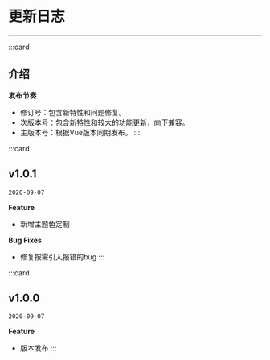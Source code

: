 # 更新日志

----
:::card
## 介绍
**发布节奏**

- 修订号：包含新特性和问题修复。
- 次版本号：包含新特性和较大的功能更新，向下兼容。
- 主版本号：根据Vue版本同期发布。
:::

:::card
## v1.0.1

`2020-09-07`

**Feature**
- 新增主题色定制

**Bug Fixes**

- 修复按需引入报错的bug
:::

:::card
## v1.0.0

`2020-09-07`

**Feature**
- 版本发布
:::